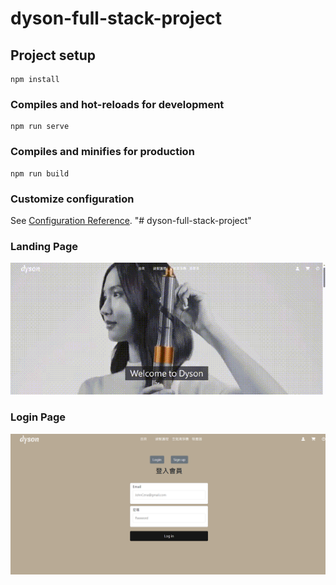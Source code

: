 # dyson-full-stack-project

## Project setup
```
npm install
```

### Compiles and hot-reloads for development
```
npm run serve
```

### Compiles and minifies for production
```
npm run build
```

### Customize configuration
See [Configuration Reference](https://cli.vuejs.org/config/).
"# dyson-full-stack-project" 
### Landing Page
![image](dyson_landing_page.gif)
### Login Page
![image](dyson_login.png)
